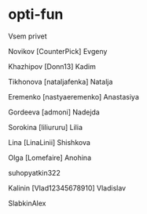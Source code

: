 # opti-fun
Vsem privet

Novikov [CounterPick] Evgeny

Khazhipov [Donn13] Kadim

Tikhonova [nataljafenka] Natalja

Eremenko [nastyaeremenko] Anastasiya

Gordeeva [admoni] Nadejda

Sorokina [liliururu] Lilia

Lina [LinaLinii] Shishkova

Olga [Lomefaire] Anohina

suhopyatkin322

Kalinin [Vlad12345678910] Vladislav

SlabkinAlex